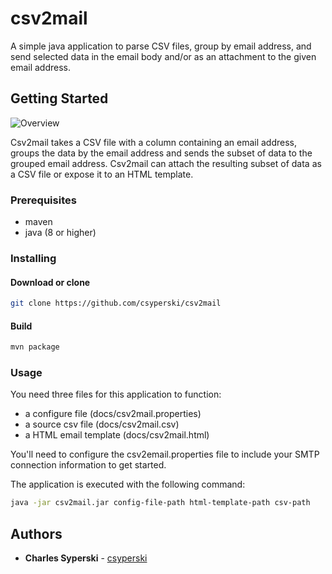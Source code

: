 # csv2mail
A simple java application to parse CSV files, group by email address, and send selected data in the email body and/or as an attachment to the given email address.

## Getting Started

![Overview](https://www.cwssoft.com/wp-content/uploads/2018/10/csv2mail.png)

Csv2mail takes a CSV file with a column containing an email address, groups the data by the email address and sends the subset of data to the grouped email address.  Csv2mail can attach the resulting subset of data as a CSV file or expose it to an HTML template.  

### Prerequisites
* maven
* java (8 or higher)

### Installing

#### Download or clone

```bash
git clone https://github.com/csyperski/csv2mail 
```

#### Build
```bash
mvn package
``` 

### Usage

You need three files for this application to function:

* a configure file (docs/csv2mail.properties)
* a source csv file (docs/csv2mail.csv)
* a HTML email template (docs/csv2mail.html)

You'll need to configure the csv2email.properties file to include your SMTP connection information to get started.

The application is executed with the following command:

```bash
java -jar csv2mail.jar config-file-path html-template-path csv-path
```

## Authors

* **Charles Syperski** - [csyperski](https://github.com/csyperski)

